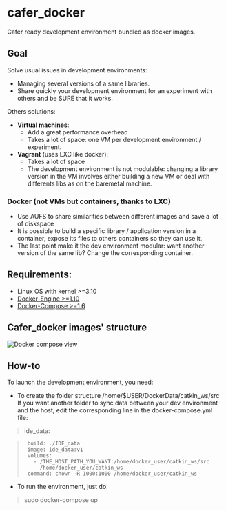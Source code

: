 # cafer_docker
Cafer ready development environment bundled as docker images.

## Goal

Solve usual issues in development environments:
- Managing several versions of a same libraries.
- Share quickly your development environment for an experiment with others and be SURE that it works.

Others solutions:
- **Virtual machines**:
    - Add a great performance overhead
    - Takes a lot of space: one VM per development environment / experiment.
- **Vagrant** (uses LXC like docker):
  - Takes a lot of space
  - The development environment is not modulable: changing a library version in the VM involves either building a new VM or deal with differents libs as on the baremetal machine.

### **Docker** (not VMs but containers, thanks to LXC)
- Use AUFS to share similarities between different images and save a lot of diskspace
- It is possible to build a specific library / application version in a container, expose its files to others containers so they can use it.
- The last point make it the dev environment modular: want another version of the same lib? Change the corresponding container.

## Requirements:

- Linux OS with kernel >=3.10
- [Docker-Engine >=1.10](https://docs.docker.com/engine/installation/)
- [Docker-Compose >=1.6](https://docs.docker.com/compose/install/)

## Cafer_docker images' structure

![Docker compose view](http://gdurl.com/xuz4)

## How-to

To launch the development environment, you need:
- To create the folder structure /home/$USER/DockerData/catkin_ws/src 
  If you want another folder to sync data between your dev environment and the host, edit the corresponding line in the docker-compose.yml file:

> ide_data:

>      build: ./IDE_data
>      image: ide_data:v1
>      volumes:
>        - /THE_HOST_PATH_YOU_WANT:/home/docker_user/catkin_ws/src
>        - /home/docker_user/catkin_ws
>      command: chown -R 1000:1000 /home/docker_user/catkin_ws

- To run the environment, just do:

> sudo docker-compose up
